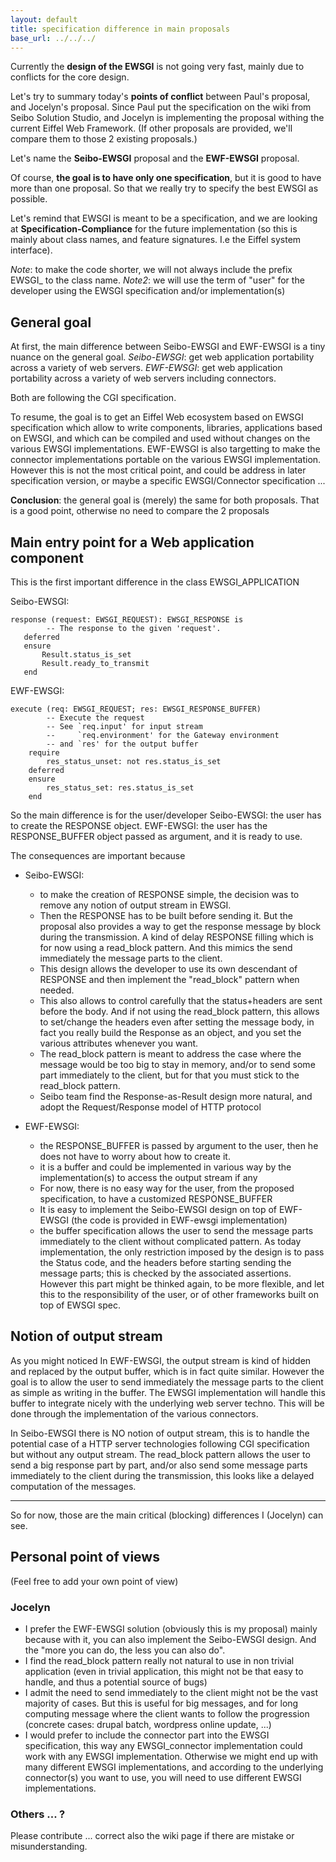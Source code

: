 ```yaml
---
layout: default
title: specification difference in main proposals
base_url: ../../../
---
```

Currently the **design of the EWSGI** is not going very fast, mainly due to conflicts for the core design.

Let's try to summary today's **points of conflict** between Paul's proposal, and Jocelyn's proposal.
Since Paul put the specification on the wiki from Seibo Solution Studio,
and Jocelyn is implementing the proposal withing the current Eiffel Web Framework.
(If other proposals are provided, we'll compare them to those 2 existing proposals.)

Let's name the **Seibo-EWSGI** proposal and the **EWF-EWSGI** proposal.

Of course, **the goal is to have only one specification**, but it is good to have more than one proposal. So that we really try to specify the best EWSGI as possible.

Let's remind that EWSGI is meant to be a specification, and we are looking at **Specification-Compliance** for the future implementation (so this is mainly about class names, and feature signatures. I.e the Eiffel system interface).

_Note_: to make the code shorter, we will not always include the prefix EWSGI_ to the class name.
_Note2_: we will use the term of "user" for the developer using the EWSGI specification and/or implementation(s)

## General goal ##
At first, the main difference between Seibo-EWSGI and EWF-EWSGI is a tiny nuance on the general goal.
_Seibo-EWSGI_: get web application portability across a variety of web servers.
_EWF-EWSGI_: get web application portability across a variety of web servers including connectors.

Both are following the CGI specification.

To resume, the goal is to get an Eiffel Web ecosystem based on EWSGI specification which allow to write components, libraries, applications based on EWSGI, and which can be compiled and used without changes on the various EWSGI implementations.
EWF-EWSGI is also targetting to make the connector implementations portable on the various EWSGI implementation. However this is not the most critical point, and could be address in later specification version, or maybe a specific EWSGI/Connector specification ...

**Conclusion**: the general goal is (merely) the same for both proposals.
That is a good point, otherwise no need to compare the 2 proposals

## Main entry point for a Web application component ##
This is the first important difference in the class EWSGI_APPLICATION

Seibo-EWSGI:

    response (request: EWSGI_REQUEST): EWSGI_RESPONSE is
            -- The response to the given 'request'.
       deferred
       ensure
           Result.status_is_set
           Result.ready_to_transmit
       end

EWF-EWSGI:

    execute (req: EWSGI_REQUEST; res: EWSGI_RESPONSE_BUFFER)
            -- Execute the request
            -- See `req.input' for input stream
            --     `req.environment' for the Gateway environment    
            -- and `res' for the output buffer
        require
            res_status_unset: not res.status_is_set
        deferred
        ensure
            res_status_set: res.status_is_set
        end

So the main difference is for the user/developer
Seibo-EWSGI: the user has to create the RESPONSE object. 
EWF-EWSGI: the user has the RESPONSE_BUFFER object passed as argument, and it is ready to use.

The consequences are important because

* Seibo-EWSGI: 

   - to make the creation of RESPONSE simple, the decision was to remove any notion of output stream in EWSGI. 
   - Then the RESPONSE has to be built before sending it. But the proposal also provides a way to get the response message by block during the transmission. A kind of delay RESPONSE filling which is for now using a read_block pattern. And this mimics the send immediately the message parts to the client.
   - This design allows the developer to use its own descendant of RESPONSE and then implement the "read_block" pattern when needed.
   - This also allows to control carefully that the status+headers are sent before the body. And if not using the read_block pattern, this allows to set/change the headers even after setting the message body, in fact you really build the Response as an object, and you set the various attributes whenever you want.
   - The read_block pattern is meant to address the case where the message would be too big to stay in memory, and/or to send some part immediately to the client, but for that you must stick to the read_block pattern.
   - Seibo team find the Response-as-Result design more natural, and adopt the Request/Response model of HTTP protocol

* EWF-EWSGI:

   - the RESPONSE_BUFFER is passed by argument to the user, then he does not have to worry about how to create it.
   - it is a buffer and could be implemented in various way by the implementation(s) to access the output stream if any
   - For now, there is no easy way for the user, from the proposed specification, to have a customized RESPONSE_BUFFER
   - It is easy to implement the Seibo-EWSGI design on top of EWF-EWSGI (the code is provided in EWF-ewsgi implementation)
   - the buffer specification allows the user to send the message parts immediately to the client without complicated pattern. As today implementation, the only restriction imposed by the design is to pass the Status code, and the headers before starting sending the message parts; this is checked by the associated assertions. However this part might be thinked again, to be more flexible, and let this to the responsibility of the user, or of other frameworks built on top of EWSGI spec.

## Notion of output stream ##

As you might noticed 
In EWF-EWSGI, the output stream is kind of hidden and replaced by the output buffer, which is in fact quite similar. However the goal is to allow the user to send immediately the message parts to the client as simple as writing in the buffer.
The EWSGI implementation will handle this buffer to integrate nicely with the underlying web server techno. This will be done through the implementation of the various connectors.

In Seibo-EWSGI there is NO notion of output stream, this is to handle the potential case of a HTTP server technologies following CGI specification but without any output stream.
The read_block pattern allows the user to send a big response part by part, and/or also send some message parts immediately to the client during the transmission, this looks like a delayed computation of the messages.

---
So for now, those are the main critical (blocking) differences I (Jocelyn) can see.

## Personal point of views ##

(Feel free to add your own point of view)

### Jocelyn ###

* I prefer the EWF-EWSGI solution (obviously this is my proposal) mainly because with it, you can also implement the Seibo-EWSGI design. And the "more you can do, the less you can also do".
* I find the  read_block pattern really not natural to use in non trivial application (even in trivial application, this might not be that easy to handle, and thus a potential source of bugs)
* I admit the need to send immediately to the client might not be the vast majority of cases. But this is useful for big messages, and for long computing message where the client wants to follow the progression (concrete cases: drupal batch, wordpress online update, ...)
* I would prefer to include the connector part into the EWSGI specification, this way any EWSGI_connector implementation could work with any EWSGI implementation. Otherwise we might end up with many different EWSGI implementations, and according to the underlying connector(s) you want to use, you will need to use different EWSGI implementations.

### Others ... ? ###
Please contribute ... correct also the wiki page if there are mistake or misunderstanding.

